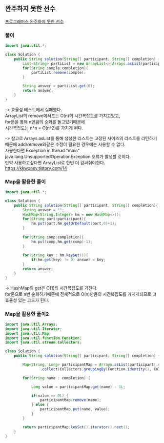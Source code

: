 ## 완주하지 못한 선수
[프로그래머스 완주하지 못한 선수](https://school.programmers.co.kr/learn/courses/30/lessons/42576)  

### 풀이
~~~java
import java.util.*;

class Solution {
    public String solution(String[] participant, String[] completion) {
        List<String> partiList = new ArrayList<>(Arrays.asList(participant));
        for(String comple:completion){
            partiList.remove(comple);            
        }

        String answer = partiList.get(0);
        return answer;
    }
}
~~~
-> 효율성 테스트에서 실패했다.  
ArrayList의 remove메서드는 O(n)의 시간복잡도를 가지고있고,  
for문을 통해 n만큼의 순회를 돌고있기때문에  
시간복잡도는 n*n = O(n^2)를 가지게 된다.  


-> 참고로 Arrays.asList를 통해 생성한 리스트는 고정된 사이즈의 리스트를 리턴하기때문에 add/remove와같은 수정이 필요한 경우에는 사용할 수 없다.  
사용한다면 Exception in thread "main" java.lang.UnsupportedOperationException 오류가 발생할 것이다.  
만약 사용하고싶다면 ArrayList로 한번 더 감싸줘야한다.  
https://kkwonsy.tistory.com/14

### Map을 활용한 풀이
~~~java
import java.util.*;

class Solution {
    public String solution(String[] participant, String[] completion){
        String answer = "";
        HashMap<String,Integer> hm = new HashMap<>();
        for(String part:participant){
            hm.put(part,hm.getOrDefault(part,0)+1);
        }
        
        for(String comp:completion){
            hm.put(comp,hm.get(comp)-1);
        }
        
        for(String key : hm.keySet()){
            if(hm.get(key) != 0) answer = key;
        }
        return answer;
    }
}
~~~
-> HashMap의 get은 O(1)의 시간복잡도를 가진다.  
for문으로 n번 순회하기때문에 전체적으로 O(n)만큼의 시간복잡도를 가지게되므로 더 효율성 있는 코드가 된다.  

### Map을 활용한 풀이2
~~~java
import java.util.Arrays;
import java.util.Iterator;
import java.util.Map;
import java.util.function.Function;
import java.util.stream.Collectors;

class Solution {
    public String solution(String[] participant, String[] completion) {

        Map<String, Long> participantMap = Arrays.asList(participant).stream()
                .collect(Collectors.groupingBy(Function.identity(), Collectors.counting()));

        for(String name : completion) {

            Long value = participantMap.get(name) - 1L;

            if(value == 0L) {
                participantMap.remove(name);
            } else {
                participantMap.put(name, value);
            }
        }

        return participantMap.keySet().iterator().next();
    }
}
~~~